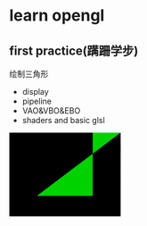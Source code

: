 # learn opengl

## first practice(蹒跚学步)
绘制三角形
- display
- pipeline
- VAO&VBO&EBO
- shaders and basic glsl
<img src="https://github.com/tingxia1028/learnopengl/blob/master/readmeimgs/first_practice_triangles.png" alt="triangles" width="200" height="150" />
